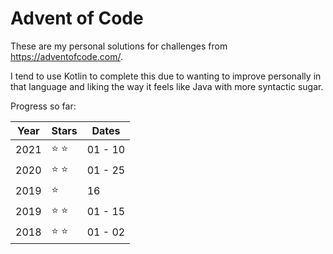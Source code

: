 # Advent of Code 
These are my personal solutions for challenges from https://adventofcode.com/.

I tend to use Kotlin to complete this due to wanting to improve personally in that 
language and liking the way it feels like Java with more syntactic sugar.

Progress so far:

| Year | Stars | Dates |
| --- | --- | --- |
| 2021 | :star: :star: | 01 - 10 |
| 2020 | :star: :star: | 01 - 25 |
| 2019 | :star: | 16 |
| 2019 | :star: :star: | 01 - 15 |
| 2018 | :star: :star: | 01 - 02 |

